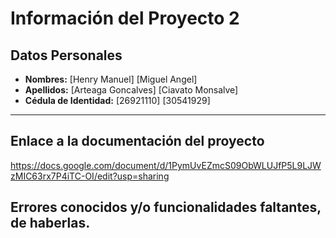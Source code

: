 # Información del Proyecto 2

## Datos Personales
- **Nombres:**  [Henry Manuel] [Miguel Angel]
- **Apellidos:** [Arteaga Goncalves] [Ciavato Monsalve]
- **Cédula de Identidad:** [26921110] [30541929]
---

## Enlace a la documentación del proyecto

https://docs.google.com/document/d/1PymUvEZmcS09ObWLUJfP5L9LJWzMIC63rx7P4iTC-OI/edit?usp=sharing

## Errores conocidos y/o funcionalidades faltantes, de haberlas.
